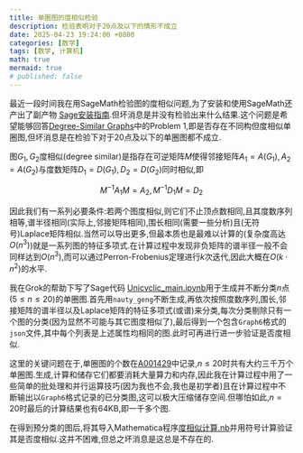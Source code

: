 ```yaml
---
title: 单圈图的度相似检验
description: 检验表明对于20点及以下的情形不成立
date: 2025-04-23 19:24:00 +0800
categories: [数学]
tags: [数学, 计算机]
math: true
mermaid: true
# published: false
---
```


最近一段时间我在用SageMath检验图的度相似问题,为了安装和使用SageMath还产出了副产物 [Sage安装指南](/posts/Sage%E5%AE%89%E8%A3%85%E6%96%B9%E6%B3%95/).但坏消息是并没有检验出来什么结果.这个问题是希望能够回答[Degree-Similar Graphs](https://arxiv.org/abs/2407.11328)中的Problem 1,即是否存在不同构但度相似单圈图,但坏消息是在检验下对于20点及以下的单圈图都不成立.

图$G_1, G_2$度相似(degree similar)是指存在可逆矩阵$M$使得邻接矩阵$A_1=A(G_1), A_2=A(G_2)$与度数矩阵$D_1=D(G_1), D_2=D(G_2)$同时相似,即

$$M^{-1}A_1M=A_2, M^{-1}D_1M=D_2$$

因此我们有一系列必要条件:若两个图度相似,则它们不止顶点数相同,且其度数序列相等,谱半径相同(实际上,邻接矩阵相同),围长相同(需要一些分析)且(无符号)Laplace矩阵相似.当然可以导出更多,但最本质也是最难以计算的(复杂度高达$O(n^3)$)就是一系列图的特征多项式.在计算过程中发现非负矩阵的谱半径一般不会同样达到$O(n^3)$,而可以通过Perron-Frobenius定理进行$k$次迭代,因此大概在$O(k\cdot n^2)$的水平.

我在Grok的帮助下写了Sage代码 [Unicyclic_main.ipynb](https://cdn.jsdelivr.net/gh/zhangxm2312/Projects@main/sage/Unicyclic_main.ipynb)用于生成并不断分类$n$点$(5\leq n\leq 20)$的单圈图.首先用`nauty_geng`不断生成,再依次按照度数序列,围长,邻接矩阵的谱半径以及Laplace矩阵的特征多项式(或谱)来分类,每次分类剔除只有一个图的分类(因为显然不可能与其它图度相似了),最后得到一个包含`Graph6`格式的`json`文件,其中每个列表是上述属性均相同的图.此时可再进行进一步验证是否度相似.

这里的关键问题在于,单圈图的个数在[A001429](https://oeis.org/A001429)中记录,$n\leq 20$时共有大约三千万个单圈图.生成,计算和储存它们都要消耗大量算力和内存,因此我在计算过程中用了一些简单的批处理和并行运算技巧(因为我也不会,我也是初学者)且在计算过程中不断输出以`Graph6`格式记录的已分类图,这可以极大压缩储存空间.但哪怕如此,$n=20$时最后的计算结果也有64KB,即一千多个图.

在得到预分类的图后,将其导入Mathematica程序[度相似计算.nb](https://cdn.jsdelivr.net/gh/zhangxm2312/Projects@main/Wolfram/%E5%BA%A6%E7%9B%B8%E4%BC%BC%E8%AE%A1%E7%AE%97.nb)并用符号计算验证其是否度相似.这并不困难,但总之坏消息是这总是不存在的.